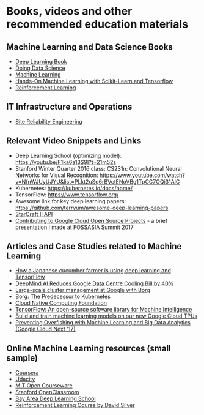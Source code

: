 # Books, videos and other recommended education materials

## Machine Learning and Data Science Books

* [Deep Learning Book](http://www.deeplearningbook.org/)
* [Doing Data Science](https://books.google.co.in/books?id=vcVKAQAAQBAJ&printsec=frontcover&dq=doing+data+science&hl=en&sa=X&ved=0ahUKEwiexKHuobfTAhVJqI8KHZUMAhgQ6AEIITAA#v=onepage&q=doing%20data%20science&f=false)
* [Machine Learning](http://www.cs.cmu.edu/afs/cs.cmu.edu/user/mitchell/ftp/mlbook.html)
* [Hands-On Machine Learning with Scikit-Learn and Tensorflow](http://shop.oreilly.com/product/0636920052289.do)
* [Reinforcement Learning](http://incompleteideas.net/sutton/book/the-book.html)

## IT Infrastructure and Operations

* [Site Reliability Engineering](https://landing.google.com/sre/book.html)

## Relevant Video Snippets and Links
* Deep Learning School (optimizing model): https://youtu.be/F1ka6a13S9I?t=21m52s
* Stanford Winter Quarter 2016 class: CS231n: Convolutional Neural Networks for Visual Recognition: https://www.youtube.com/watch?v=NfnWJUyUJYU&list=PLkt2uSq6rBVctENoVBg1TpCC7OQi31AlC
* Kubernetes: https://kubernetes.io/docs/home/
* TensorFlow: https://www.tensorflow.org/
* Awesome link for key deep learning papers: https://github.com/terryum/awesome-deep-learning-papers
* [StarCraft II API](https://github.com/Blizzard/s2client-proto)
* [Contributing to Google Cloud Open Source Projects](https://www.youtube.com/watch?v=i3HrvRlfms4) - a brief presentation I made at FOSSASIA Summit 2017

## Articles and Case Studies related to Machine Learning
* [How a Japanese cucumber farmer is using deep learning and TensorFlow](https://cloud.google.com/blog/big-data/2016/08/how-a-japanese-cucumber-farmer-is-using-deep-learning-and-tensorflow)
* [DeepMind AI Reduces Google Data Centre Cooling Bill by 40%](https://deepmind.com/blog/deepmind-ai-reduces-google-data-centre-cooling-bill-40/)
* [Large-scale cluster management at Google with Borg](https://research.google.com/pubs/pub43438.html)
* [Borg: The Predecessor to Kubernetes](http://blog.kubernetes.io/2015/04/borg-predecessor-to-kubernetes.html)
* [Cloud Native Computing Foundation](https://www.cncf.io/)
* [TensorFlow: An open-source software library for Machine Intelligence](https://www.tensorflow.org/)
* [Build and train machine learning models on our new Google Cloud TPUs](https://www.blog.google/topics/google-cloud/google-cloud-offer-tpus-machine-learning/)
* [Preventing Overfishing with Machine Learning and Big Data Analytics (Google Cloud Next '17)](https://www.youtube.com/watch?v=WbxEUhhH0BU)

## Online Machine Learning resources (small sample)
* [Coursera](https://www.coursera.org/browse/data-science?languages=en)
* [Udacity](https://www.udacity.com/learn/machinelearning)
* [MIT Open Courseware](https://ocw.mit.edu/courses/find-by-topic/#cat=engineering&subcat=computerscience&spec=artificialintelligence)
* [Stanford OpenClassroom](http://openclassroom.stanford.edu/MainFolder/CoursePage.php?course=MachineLearning)
* [Bay Area Deep Learning School](https://www.bayareadlschool.org/)
* [Reinforcement Learning Course by David Silver](https://www.youtube.com/watch?v=2pWv7GOvuf0)
